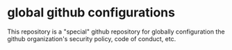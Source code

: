 # global github configurations

This repository is a "special" github repository for globally configuration the github organization's security policy, code of conduct, etc.

